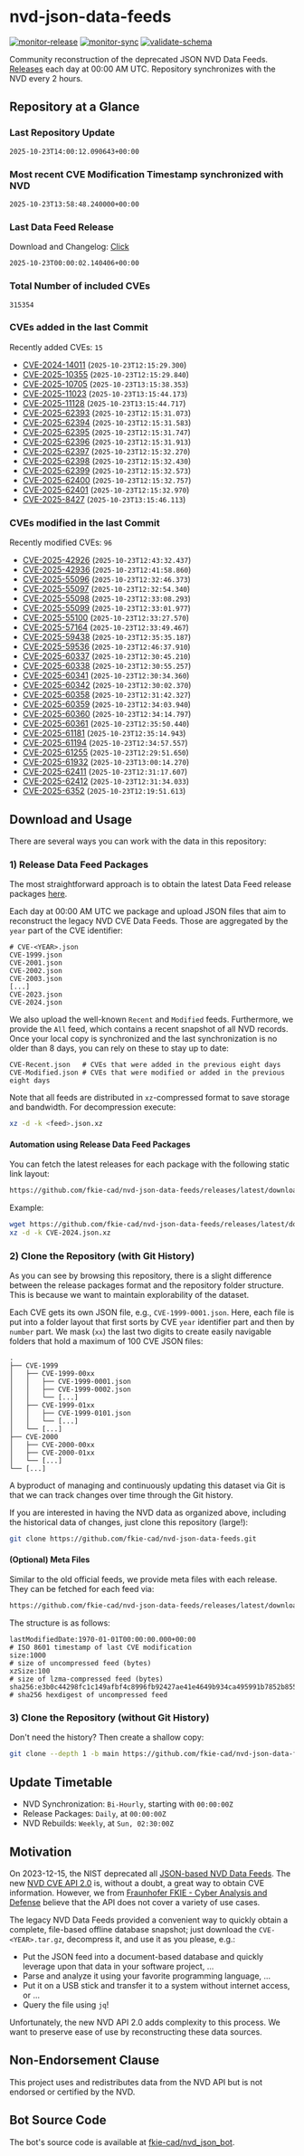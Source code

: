 # nvd-json-data-feeds

[![monitor-release](https://github.com/fkie-cad/nvd-json-data-feeds/actions/workflows/monitor_release.yml/badge.svg)](https://github.com/fkie-cad/nvd-json-data-feeds/actions/workflows/monitor_release.yml)
[![monitor-sync](https://github.com/fkie-cad/nvd-json-data-feeds/actions/workflows/monitor_sync.yml/badge.svg)](https://github.com/fkie-cad/nvd-json-data-feeds/actions/workflows/monitor_sync.yml)
[![validate-schema](https://github.com/fkie-cad/nvd-json-data-feeds/actions/workflows/validate_schema.yml/badge.svg)](https://github.com/fkie-cad/nvd-json-data-feeds/actions/workflows/validate_schema.yml)

Community reconstruction of the deprecated JSON NVD Data Feeds.
[Releases](https://github.com/fkie-cad/nvd-json-data-feeds/releases/latest) each day at 00:00 AM UTC.
Repository synchronizes with the NVD every 2 hours.

## Repository at a Glance

### Last Repository Update

```plain
2025-10-23T14:00:12.090643+00:00
```

### Most recent CVE Modification Timestamp synchronized with NVD

```plain
2025-10-23T13:58:48.240000+00:00
```

### Last Data Feed Release

Download and Changelog: [Click](https://github.com/fkie-cad/nvd-json-data-feeds/releases/latest)

```plain
2025-10-23T00:00:02.140406+00:00
```

### Total Number of included CVEs

```plain
315354
```

### CVEs added in the last Commit

Recently added CVEs: `15`

- [CVE-2024-14011](CVE-2024/CVE-2024-140xx/CVE-2024-14011.json) (`2025-10-23T12:15:29.300`)
- [CVE-2025-10355](CVE-2025/CVE-2025-103xx/CVE-2025-10355.json) (`2025-10-23T12:15:29.840`)
- [CVE-2025-10705](CVE-2025/CVE-2025-107xx/CVE-2025-10705.json) (`2025-10-23T13:15:38.353`)
- [CVE-2025-11023](CVE-2025/CVE-2025-110xx/CVE-2025-11023.json) (`2025-10-23T13:15:44.173`)
- [CVE-2025-11128](CVE-2025/CVE-2025-111xx/CVE-2025-11128.json) (`2025-10-23T13:15:44.717`)
- [CVE-2025-62393](CVE-2025/CVE-2025-623xx/CVE-2025-62393.json) (`2025-10-23T12:15:31.073`)
- [CVE-2025-62394](CVE-2025/CVE-2025-623xx/CVE-2025-62394.json) (`2025-10-23T12:15:31.583`)
- [CVE-2025-62395](CVE-2025/CVE-2025-623xx/CVE-2025-62395.json) (`2025-10-23T12:15:31.747`)
- [CVE-2025-62396](CVE-2025/CVE-2025-623xx/CVE-2025-62396.json) (`2025-10-23T12:15:31.913`)
- [CVE-2025-62397](CVE-2025/CVE-2025-623xx/CVE-2025-62397.json) (`2025-10-23T12:15:32.270`)
- [CVE-2025-62398](CVE-2025/CVE-2025-623xx/CVE-2025-62398.json) (`2025-10-23T12:15:32.430`)
- [CVE-2025-62399](CVE-2025/CVE-2025-623xx/CVE-2025-62399.json) (`2025-10-23T12:15:32.573`)
- [CVE-2025-62400](CVE-2025/CVE-2025-624xx/CVE-2025-62400.json) (`2025-10-23T12:15:32.757`)
- [CVE-2025-62401](CVE-2025/CVE-2025-624xx/CVE-2025-62401.json) (`2025-10-23T12:15:32.970`)
- [CVE-2025-8427](CVE-2025/CVE-2025-84xx/CVE-2025-8427.json) (`2025-10-23T13:15:46.113`)


### CVEs modified in the last Commit

Recently modified CVEs: `96`

- [CVE-2025-42926](CVE-2025/CVE-2025-429xx/CVE-2025-42926.json) (`2025-10-23T12:43:32.437`)
- [CVE-2025-42936](CVE-2025/CVE-2025-429xx/CVE-2025-42936.json) (`2025-10-23T12:41:58.860`)
- [CVE-2025-55096](CVE-2025/CVE-2025-550xx/CVE-2025-55096.json) (`2025-10-23T12:32:46.373`)
- [CVE-2025-55097](CVE-2025/CVE-2025-550xx/CVE-2025-55097.json) (`2025-10-23T12:32:54.340`)
- [CVE-2025-55098](CVE-2025/CVE-2025-550xx/CVE-2025-55098.json) (`2025-10-23T12:33:08.293`)
- [CVE-2025-55099](CVE-2025/CVE-2025-550xx/CVE-2025-55099.json) (`2025-10-23T12:33:01.977`)
- [CVE-2025-55100](CVE-2025/CVE-2025-551xx/CVE-2025-55100.json) (`2025-10-23T12:33:27.570`)
- [CVE-2025-57164](CVE-2025/CVE-2025-571xx/CVE-2025-57164.json) (`2025-10-23T12:33:49.467`)
- [CVE-2025-59438](CVE-2025/CVE-2025-594xx/CVE-2025-59438.json) (`2025-10-23T12:35:35.187`)
- [CVE-2025-59536](CVE-2025/CVE-2025-595xx/CVE-2025-59536.json) (`2025-10-23T12:46:37.910`)
- [CVE-2025-60337](CVE-2025/CVE-2025-603xx/CVE-2025-60337.json) (`2025-10-23T12:30:45.210`)
- [CVE-2025-60338](CVE-2025/CVE-2025-603xx/CVE-2025-60338.json) (`2025-10-23T12:30:55.257`)
- [CVE-2025-60341](CVE-2025/CVE-2025-603xx/CVE-2025-60341.json) (`2025-10-23T12:30:34.360`)
- [CVE-2025-60342](CVE-2025/CVE-2025-603xx/CVE-2025-60342.json) (`2025-10-23T12:30:02.370`)
- [CVE-2025-60358](CVE-2025/CVE-2025-603xx/CVE-2025-60358.json) (`2025-10-23T12:31:42.327`)
- [CVE-2025-60359](CVE-2025/CVE-2025-603xx/CVE-2025-60359.json) (`2025-10-23T12:34:03.940`)
- [CVE-2025-60360](CVE-2025/CVE-2025-603xx/CVE-2025-60360.json) (`2025-10-23T12:34:14.797`)
- [CVE-2025-60361](CVE-2025/CVE-2025-603xx/CVE-2025-60361.json) (`2025-10-23T12:35:50.440`)
- [CVE-2025-61181](CVE-2025/CVE-2025-611xx/CVE-2025-61181.json) (`2025-10-23T12:35:14.943`)
- [CVE-2025-61194](CVE-2025/CVE-2025-611xx/CVE-2025-61194.json) (`2025-10-23T12:34:57.557`)
- [CVE-2025-61255](CVE-2025/CVE-2025-612xx/CVE-2025-61255.json) (`2025-10-23T12:29:51.650`)
- [CVE-2025-61932](CVE-2025/CVE-2025-619xx/CVE-2025-61932.json) (`2025-10-23T13:00:14.270`)
- [CVE-2025-62411](CVE-2025/CVE-2025-624xx/CVE-2025-62411.json) (`2025-10-23T12:31:17.607`)
- [CVE-2025-62412](CVE-2025/CVE-2025-624xx/CVE-2025-62412.json) (`2025-10-23T12:31:34.033`)
- [CVE-2025-6352](CVE-2025/CVE-2025-63xx/CVE-2025-6352.json) (`2025-10-23T12:19:51.613`)


## Download and Usage

There are several ways you can work with the data in this repository:

### 1) Release Data Feed Packages

The most straightforward approach is to obtain the latest Data Feed release packages [here](https://github.com/fkie-cad/nvd-json-data-feeds/releases/latest).

Each day at 00:00 AM UTC we package and upload JSON files that aim to reconstruct the legacy NVD CVE Data Feeds.
Those are aggregated by the `year` part of the CVE identifier:

```
# CVE-<YEAR>.json
CVE-1999.json
CVE-2001.json
CVE-2002.json
CVE-2003.json
[...]
CVE-2023.json
CVE-2024.json
```

We also upload the well-known `Recent` and `Modified` feeds.
Furthermore, we provide the `All` feed, which contains a recent snapshot of all NVD records.
Once your local copy is synchronized and the last synchronization is no older than 8 days, you can rely on these to stay up to date:

```plain
CVE-Recent.json   # CVEs that were added in the previous eight days
CVE-Modified.json # CVEs that were modified or added in the previous eight days
```

Note that all feeds are distributed in `xz`-compressed format to save storage and bandwidth.
For decompression execute:

```sh
xz -d -k <feed>.json.xz
```

#### Automation using Release Data Feed Packages

You can fetch the latest releases for each package with the following static link layout:

```sh
https://github.com/fkie-cad/nvd-json-data-feeds/releases/latest/download/CVE-<YEAR>.json.xz
```

Example:

```sh
wget https://github.com/fkie-cad/nvd-json-data-feeds/releases/latest/download/CVE-2024.json.xz
xz -d -k CVE-2024.json.xz
```

### 2) Clone the Repository (with Git History)

As you can see by browsing this repository, there is a slight difference between the release packages format and the repository folder structure.
This is because we want to maintain explorability of the dataset.

Each CVE gets its own JSON file, e.g., `CVE-1999-0001.json`.
Here, each file is put into a folder layout that first sorts by CVE `year` identifier part and then by `number` part.
We mask (`xx`) the last two digits to create easily navigable folders that hold a maximum of 100 CVE JSON files:

```plain
.
├── CVE-1999
│   ├── CVE-1999-00xx
│   │   ├── CVE-1999-0001.json
│   │   ├── CVE-1999-0002.json
│   │   └── [...]
│   ├── CVE-1999-01xx
│   │   ├── CVE-1999-0101.json
│   │   └── [...]
│   └── [...]
├── CVE-2000
│   ├── CVE-2000-00xx
│   ├── CVE-2000-01xx
│   └── [...]
└── [...]
```

A byproduct of managing and continuously updating this dataset via Git is that we can track changes over time through the Git history.

If you are interested in having the NVD data as organized above, including the historical data of changes, just clone this repository (large!):

```sh
git clone https://github.com/fkie-cad/nvd-json-data-feeds.git
```

#### (Optional) Meta Files

Similar to the old official feeds, we provide meta files with each release. They can be fetched for each feed via:

```sh
https://github.com/fkie-cad/nvd-json-data-feeds/releases/latest/download/CVE-<YEAR>.meta
```

The structure is as follows:

```plain
lastModifiedDate:1970-01-01T00:00:00.000+00:00                          # ISO 8601 timestamp of last CVE modification
size:1000                                                               # size of uncompressed feed (bytes)
xzSize:100                                                              # size of lzma-compressed feed (bytes)
sha256:e3b0c44298fc1c149afbf4c8996fb92427ae41e4649b934ca495991b7852b855 # sha256 hexdigest of uncompressed feed
```

### 3) Clone the Repository (without Git History)

Don't need the history? Then create a shallow copy:

```sh
git clone --depth 1 -b main https://github.com/fkie-cad/nvd-json-data-feeds.git
```


## Update Timetable

* NVD Synchronization: `Bi-Hourly`, starting with `00:00:00Z`
* Release Packages: `Daily`, at `00:00:00Z`
* NVD Rebuilds: `Weekly`, at `Sun, 02:30:00Z`


## Motivation

On 2023-12-15, the NIST deprecated all [JSON-based NVD Data Feeds](https://nvd.nist.gov/vuln/data-feeds#divRetirementBanner-1).
The new [NVD CVE API 2.0](https://nvd.nist.gov/developers/vulnerabilities) is, without a doubt, a great way to obtain CVE information.
However, we from [Fraunhofer FKIE - Cyber Analysis and Defense](https://www.fkie.fraunhofer.de/en/departments/cad.html) believe that the API does not cover a variety of use cases.

The legacy NVD Data Feeds provided a convenient way to quickly obtain a complete, file-based offline database snapshot; just download the `CVE-<YEAR>.tar.gz`, decompress it, and use it as you please, e.g.:

- Put the JSON feed into a document-based database and quickly leverage upon that data in your software project, ...
- Parse and analyze it using your favorite programming language, ...
- Put it on a USB stick and transfer it to a system without internet access, or ...
- Query the file using `jq`!

Unfortunately, the new NVD API 2.0 adds complexity to this process.
We want to preserve ease of use by reconstructing these data sources.

## Non-Endorsement Clause

This project uses and redistributes data from the NVD API but is not endorsed or certified by the NVD.

## Bot Source Code

The bot's source code is available at [fkie-cad/nvd\_json\_bot](https://github.com/fkie-cad/nvd_json_bot).